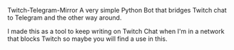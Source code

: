Twitch-Telegram-Mirror
A very simple Python Bot that bridges Twitch chat to Telegram and the other way around.

I made this as a tool to keep writing on Twitch Chat when I'm in a network that blocks Twitch so maybe you will find a use in this.
